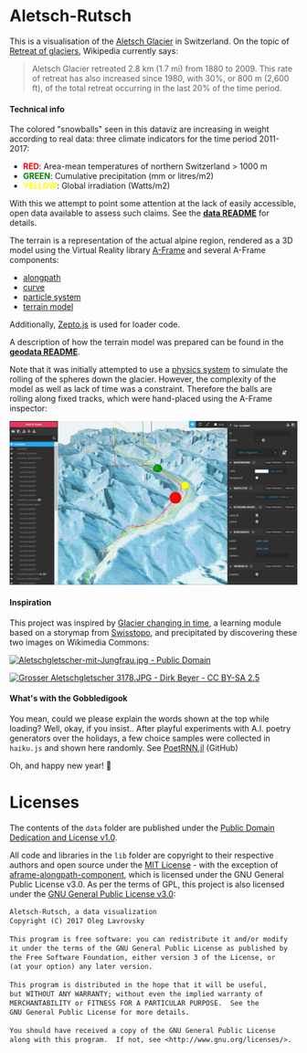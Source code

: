 Aletsch-Rutsch
==============

This is a visualisation of the [Aletsch Glacier](https://en.wikipedia.org/wiki/Aletsch_Glacier) in Switzerland. On the topic of [Retreat of glaciers](https://en.wikipedia.org/wiki/Retreat_of_glaciers_since_1850), Wikipedia currently says:

> Aletsch Glacier retreated 2.8 km (1.7 mi) from 1880 to 2009. This rate of retreat has also increased since 1980, with 30%, or 800 m (2,600 ft), of the total retreat occurring in the last 20% of the time period.

#### Technical info

The colored "snowballs" seen in this dataviz are increasing in weight according to real data: three climate indicators for the time period 2011-2017:

- <font color="red">**RED**</font>: Area-mean temperatures of northern Switzerland > 1000 m
- <font color="green">**GREEN**</font>: Cumulative precipitation (mm or litres/m2) 
- <font color="yellow">**YELLOW**</font>: Global irradiation (Watts/m2)

With this we attempt to point some attention at the lack of easily accessible, open data available to assess such claims. See the **[data README](data/README.md)** for details.

The terrain is a representation of the actual alpine region, rendered as a 3D model using the Virtual Reality library [A-Frame](https://github.com/aframevr/aframe/) and several A-Frame components: 

- [alongpath](https://github.com/protyze/aframe-alongpath-component)
- [curve](https://github.com/protyze/aframe-curve-component)
- [particle system](https://github.com/IdeaSpaceVR/aframe-particle-system-component)
- [terrain model](https://github.com/bryik/aframe-terrain-model-component)

Additionally, [Zepto.js](http://zeptojs.com/) is used for loader code.

A description of how the terrain model was prepared can be found in the **[geodata README](geodata/README.md)**.

Note that it was initially attempted to use a [physics system](https://github.com/donmccurdy/aframe-physics-system) to simulate the rolling of the spheres down the glacier. However, the complexity of the model as well as lack of time was a constraint. Therefore the balls are rolling along fixed tracks, which were hand-placed using the A-Frame inspector:

![screenshot](img/_screenshot.jpg)

#### Inspiration

This project was inspired by [Glacier changing in time](https://www.schoolmaps.ch/2015/11/13/gletscher-im-wandel-der-zeit/), a learning module based on a storymap from [Swisstopo](https://www.geo.admin.ch/en/thematic-geoportals-federal-offices/storymaps-telling-stories-with-geodata.html), and precipitated by discovering these two images on Wikimedia Commons:

[![Aletschgletscher-mit-Jungfrau.jpg - Public Domain](https://upload.wikimedia.org/wikipedia/commons/thumb/3/3f/Aletschgletscher-mit-Jungfrau.jpg/320px-Aletschgletscher-mit-Jungfrau.jpg)](https://commons.wikimedia.org/wiki/File%3AAletschgletscher-mit-Jungfrau.jpg)

[![Grosser Aletschgletscher 3178.JPG - Dirk Beyer - CC BY-SA 2.5](https://upload.wikimedia.org/wikipedia/commons/thumb/1/12/Grosser_Aletschgletscher_3178.JPG/320px-Grosser_Aletschgletscher_3178.JPG)](https://commons.wikimedia.org/wiki/File:Grosser_Aletschgletscher_3178.JPG)

#### What's with the Gobbledigook

You mean, could we please explain the words shown at the top while loading? Well, okay, if you insist.. After playful experiments with A.I. poetry generators over the holidays, a few choice samples were collected in `haiku.js` and shown here randomly. See [PoetRNN.jl](https://github.com/loleg/PoetRNN.jl) (GitHub)

Oh, and happy new year! :tada:

# Licenses

The contents of the `data` folder are published under the [Public Domain Dedication and License v1.0](http://www.opendatacommons.org/licenses/pddl/1.0/).

All code and libraries in the `lib` folder are copyright to their respective authors and open source under the [MIT License](lib/aletsch/LICENSE) - with the exception of [aframe-alongpath-component](https://github.com/protyze/aframe-alongpath-component), which is licensed under the GNU General Public License v3.0. As per the terms of GPL, this project is also licensed under the [GNU General Public License v3.0](LICENSE):


    Aletsch-Rutsch, a data visualization
    Copyright (C) 2017 Oleg Lavrovsky

    This program is free software: you can redistribute it and/or modify
    it under the terms of the GNU General Public License as published by
    the Free Software Foundation, either version 3 of the License, or
    (at your option) any later version.

    This program is distributed in the hope that it will be useful,
    but WITHOUT ANY WARRANTY; without even the implied warranty of
    MERCHANTABILITY or FITNESS FOR A PARTICULAR PURPOSE.  See the
    GNU General Public License for more details.

    You should have received a copy of the GNU General Public License
    along with this program.  If not, see <http://www.gnu.org/licenses/>.
